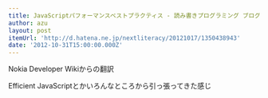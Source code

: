 ```yaml
---
title: JavaScriptパフォーマンスベストプラクティス - 読み書きプログラミング ブログ
author: azu
layout: post
itemUrl: 'http://d.hatena.ne.jp/nextliteracy/20121017/1350438943'
date: '2012-10-31T15:00:00.000Z'
---
```

Nokia Developer Wikiからの翻訳

 Efficient JavaScriptとかいろんなところから引っ張ってきた感じ
